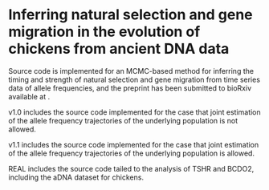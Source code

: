 # Inferring natural selection and gene migration in the evolution of chickens from ancient DNA data

Source code is implemented for an MCMC-based method for inferring the timing and strength of natural selection and gene migration from time series data of allele frequencies, and the preprint has been submitted to bioRxiv available at .

v1.0 includes the source code implemented for the case that joint estimation of the allele frequency trajectories of the underlying population is not allowed.

v1.1 includes the source code implemented for the case that joint estimation of the allele frequency trajectories of the underlying population is allowed.

REAL includes the source code tailed to the analysis of TSHR and BCDO2, including the aDNA dataset for chickens.
